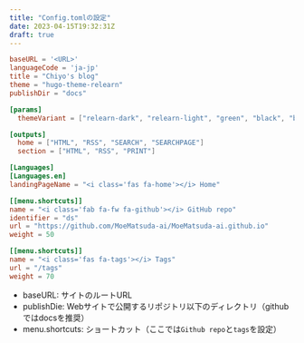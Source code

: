 ```yaml
---
title: "Config.tomlの設定"
date: 2023-04-15T19:32:31Z
draft: true
---
```

```toml
baseURL = '<URL>'
languageCode = 'ja-jp'
title = "Chiyo's blog"
theme = "hugo-theme-relearn"
publishDir = "docs"

[params]
  themeVariant = ["relearn-dark", "relearn-light", "green", "black", "blue", "learn"]

[outputs]
  home = ["HTML", "RSS", "SEARCH", "SEARCHPAGE"] 
  section = ["HTML", "RSS", "PRINT"]

[Languages]
[Languages.en]
landingPageName = "<i class='fas fa-home'></i> Home"

[[menu.shortcuts]]
name = "<i class='fab fa-fw fa-github'></i> GitHub repo"
identifier = "ds"
url = "https://github.com/MoeMatsuda-ai/MoeMatsuda-ai.github.io"
weight = 50

[[menu.shortcuts]]
name = "<i class='fas fa-tags'></i> Tags"
url = "/tags"
weight = 70
```

- baseURL: サイトのルートURL
- publishDie: Webサイトで公開するリポジトリ以下のディレクトリ（githubではdocsを推奨）
- menu.shortcuts: ショートカット（ここでは`Github repo`と`tags`を設定）
